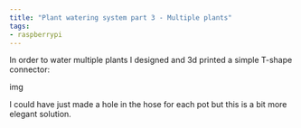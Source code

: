 ```yaml
---
title: "Plant watering system part 3 - Multiple plants"
tags:
- raspberrypi
---
```


In order to water multiple plants I designed and 3d printed a simple T-shape connector:

img

I could have just made a hole in the hose for each pot but this is a bit more elegant solution.
